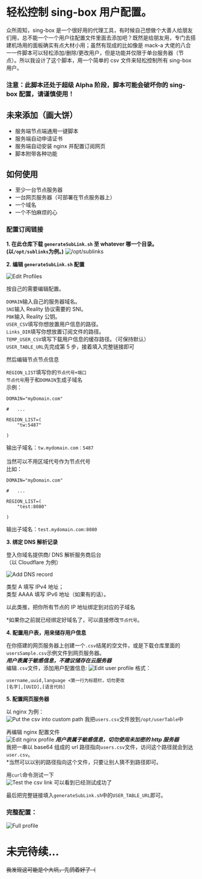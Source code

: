 # 轻松控制 sing-box 用户配置。

众所周知，sing-box 是一个很好用的代理工具，有时候自己想做个大善人给朋友们用，总不能一个一个用户往配置文件里面去添加吧？既然是给朋友用，专门去搭建机场用的面板确实有点大材小用；虽然有现成的比如像是 mack-a 大佬的八合一一件脚本可以轻松添加/删除/更改用户，但是功能并仅限于单台服务器（节点）。所以我设计了这个脚本，用一个简单的 csv 文件来轻松控制所有 sing-box 用户。<br>

### 注意：此脚本还处于超级 Alpha 阶段，脚本可能会破坏你的 sing-box 配置，请谨慎使用！

## 未来添加（画大饼）

- 服务端节点端通用一键脚本
- 服务端自动申请证书
- 服务端自动安装 nginx 并配置订阅网页
- 脚本附带各种功能

## 如何使用

- 至少一台节点服务器
- 一台网页服务器（可部署在节点服务器上）
- 一个域名
- 一个不怕麻烦的心

### 配置订阅链接

**1. 在此仓库下载 `generateSubLink.sh` 至 whatever 哪一个目录。(以`/opt/sublinks`为例。)**
![/opt/sublinks](./Pictures/sublink-1.png)

**2. 编辑 `generateSubLink.sh` 配置**

![Edit Profiles](./Pictures/sublink-2.png)

按自己的需要编辑配置。<br>

`DOMAIN`输入自己的服务器域名。<br>
`SNI`输入 Reality 协议需要的 SNI。<br>
`PBK`输入 Reality 公钥。<br>
`USER_CSV`填写你想放置用户信息的路径。<br>
`Links_DIR`填写你想放置订阅文件的路径。<br>
`TEMP_USER_CSV`填写下载用户信息的缓存路径。（可保持默认）<br>
`USER_TABLE_URL`先完成第 5 步，接着填入完整链接即可

然后编辑节点节点信息<br>

`REGION_LIST`填写你的`节点代号+端口`<br>
`节点代号`用于和`DOMAIN`生成子域名<br>
示例：

```
DOMAIN="myDomain.com"

#   ...

REGION_LIST=(
    "tw:5487"

)
```

输出子域名：`tw.mydomain.com：5487`<br><br>
当然可以不用区域代号作为节点代号<br>
比如：

```
DOMAIN="myDomain.com"

#   ...

REGION_LIST=(
    "test:8080"

)
```

输出子域名：`test.mydomain.com:8080`

**3. 绑定 DNS 解析记录**

登入你域名提供商/ DNS 解析服务商后台<br>
（以 Cloudflare 为例）

![Add DNS record](./Pictures/sublink-3.png)

类型 A 填写 IPv4 地址；<br>
类型 AAAA 填写 IPv6 地址（如果有的话）。

以此类推，把你所有节点的 IP 地址绑定到对应的子域名

\*如果你之前就已经绑定好域名了，可以直接修改`节点代号`。

**4. 配置用户表，用来储存用户信息**

在你搭建的网页服务器上创建一个`.csv`结尾的空文件，或是下载仓库里面的`usersSample.csv`示例文件到网页服务器。<br>
**_用户表属于敏感信息，不建议储存在云服务器_**<br>
编辑`.csv`文件，添加用户配置信息:
![Edit user profile](./Pictures/sublink-4.png)
格式：

```
username,uuid,language <第一行为标题栏，切勿更改
[名字],[UUID],[语言代码]
```

**5. 配置网页服务器**<br>

以 nginx 为例：<br>
![Put the csv into custom path](./Pictures/sublink-5.png)
我把`users.csv`文件放到`/opt/userTable`中<br>

再编辑 nginx 配置文件<br>
![Edit nginx profile](./Pictures/sublink-6.png)
**_用户表属于敏感信息，切勿使用未加密的 http 服务器_**<br>
我把一串以 base64 组成的 url 路径指向`users.csv`文件，访问这个路径就会到达`user.csv`。<br> \*当然可以以别的路径指向这个文件，只要让别人猜不到路径即可。<br>

用`curl`命令测试一下<br>
![Test the csv link](./Pictures/sublink-7.png)
可以看到已经测试成功了<br>

最后把完整链接填入`generateSubLink.sh`中的`USER_TABLE_URL`即可。

### 完整配置：

![Full profile](./Pictures/sublink-8.png)

# 未完待续...

~~我发现这可能是个大坑，先鸽着好了（~~

